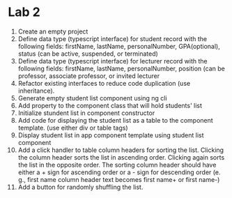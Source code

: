 # Lab 2

1. Create an empty project
2. Define data type (typescript interface) for student record with the following fields: firstName, lastName, personalNumber, GPA(optional), status (can be active, suspended, or terminated)
3. Define data type (typescript interface) for lecturer record with the following fields: firstName, lastName, personalNumber, position (can be professor, associate professor, or invited lecturer
4. Refactor existing interfaces to reduce code duplication (use inheritance).
5. Generate empty student list component using ng cli
6. Add property to the component class that will hold students' list
7. Initialize stundent list in component constructor
8. Add code for displaying the student list as a table to the component template. (use either div or table tags)
9. Display student list in app component template using student list component
11. Add a click handler to table column headers for sorting the list. Clicking the column header sorts the list in ascending order. Clicking again sorts the list in the opposite order. The sorting column header should have either a + sign for ascending order or a - sign for descending order (e. g., first name column header text becomes first name+ or first name-)
12. Add a button for randomly shuffling the list.
